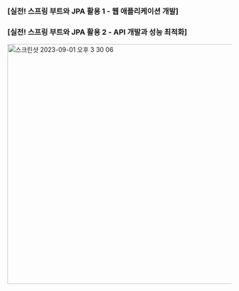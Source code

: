 ### [실전! 스프링 부트와 JPA 활용 1 - 웹 애플리케이션 개발]
### [실전! 스프링 부트와 JPA 활용 2 - API 개발과 성능 최적화]

<img width="541" alt="스크린샷 2023-09-01 오후 3 30 06" src="https://github.com/jjaei/jpa_study_shop/assets/120344687/4ca3e49c-5409-4309-b9d5-e8363c63646c">
